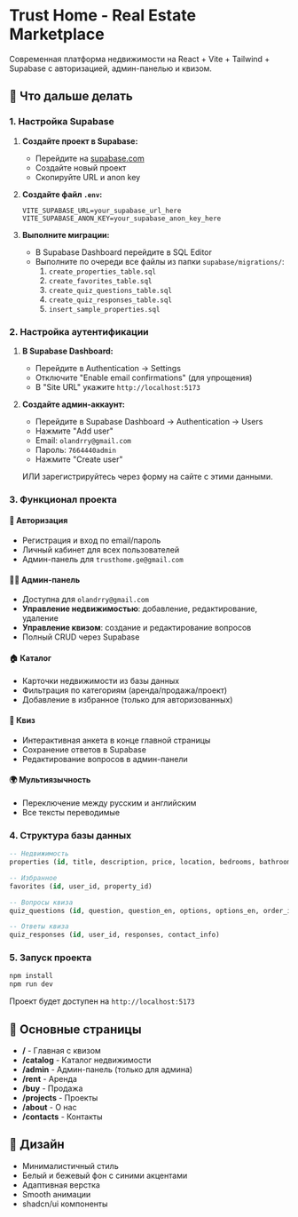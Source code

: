 # Trust Home - Real Estate Marketplace

Современная платформа недвижимости на React + Vite + Tailwind + Supabase с авторизацией, админ-панелью и квизом.

## 🚀 Что дальше делать

### 1. Настройка Supabase

1. **Создайте проект в Supabase:**
   - Перейдите на [supabase.com](https://supabase.com)
   - Создайте новый проект
   - Скопируйте URL и anon key

2. **Создайте файл `.env`:**
   ```env
   VITE_SUPABASE_URL=your_supabase_url_here
   VITE_SUPABASE_ANON_KEY=your_supabase_anon_key_here
   ```

3. **Выполните миграции:**
   - В Supabase Dashboard перейдите в SQL Editor
   - Выполните по очереди все файлы из папки `supabase/migrations/`:
     1. `create_properties_table.sql`
     2. `create_favorites_table.sql`
     3. `create_quiz_questions_table.sql`
     4. `create_quiz_responses_table.sql`
     5. `insert_sample_properties.sql`

### 2. Настройка аутентификации

1. **В Supabase Dashboard:**
   - Перейдите в Authentication → Settings
   - Отключите "Enable email confirmations" (для упрощения)
   - В "Site URL" укажите `http://localhost:5173`

2. **Создайте админ-аккаунт:**
   - Перейдите в Supabase Dashboard → Authentication → Users
   - Нажмите "Add user" 
   - Email: `olandrry@gmail.com`
   - Пароль: `7664440admin`
   - Нажмите "Create user"
   
   ИЛИ зарегистрируйтесь через форму на сайте с этими данными.

### 3. Функционал проекта

#### 🔐 **Авторизация**
- Регистрация и вход по email/пароль
- Личный кабинет для всех пользователей
- Админ-панель для `trusthome.ge@gmail.com`

#### 👨‍💼 **Админ-панель**
- Доступна для `olandrry@gmail.com`
- **Управление недвижимостью**: добавление, редактирование, удаление
- **Управление квизом**: создание и редактирование вопросов
- Полный CRUD через Supabase

#### 🏠 **Каталог**
- Карточки недвижимости из базы данных
- Фильтрация по категориям (аренда/продажа/проект)
- Добавление в избранное (только для авторизованных)

#### 📝 **Квиз**
- Интерактивная анкета в конце главной страницы
- Сохранение ответов в Supabase
- Редактирование вопросов в админ-панели

#### 🌍 **Мультиязычность**
- Переключение между русским и английским
- Все тексты переводимые

### 4. Структура базы данных

```sql
-- Недвижимость
properties (id, title, description, price, location, bedrooms, bathrooms, area, image_url, category, type)

-- Избранное
favorites (id, user_id, property_id)

-- Вопросы квиза
quiz_questions (id, question, question_en, options, options_en, order_index)

-- Ответы квиза
quiz_responses (id, user_id, responses, contact_info)
```

### 5. Запуск проекта

```bash
npm install
npm run dev
```

Проект будет доступен на `http://localhost:5173`

## 📱 Основные страницы

- **/** - Главная с квизом
- **/catalog** - Каталог недвижимости
- **/admin** - Админ-панель (только для админа)
- **/rent** - Аренда
- **/buy** - Продажа
- **/projects** - Проекты
- **/about** - О нас
- **/contacts** - Контакты

## 🎨 Дизайн

- Минималистичный стиль
- Белый и бежевый фон с синими акцентами
- Адаптивная верстка
- Smooth анимации
- shadcn/ui компоненты